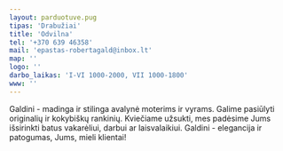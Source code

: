 ```yaml
---
layout: parduotuve.pug
tipas: 'Drabužiai'
title: 'Odvilna'
tel: '+370 639 46358'
mail: 'epastas-robertagald@inbox.lt'
map: ''
logo: ''
darbo_laikas: 'I-VI 1000-2000, VII 1000-1800'
www: ''
---
```

Galdini - madinga ir stilinga avalynė moterims ir vyrams. Galime pasiūlyti originalių ir kokybiškų rankinių. Kviečiame užsukti, mes padėsime Jums išsirinkti batus vakarėliui, darbui ar laisvalaikiui. Galdini - elegancija ir patogumas, Jums, mieli klientai!